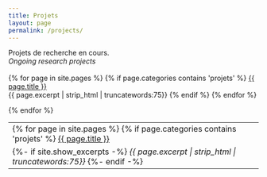 ```yaml
---
title: Projets
layout: page
permalink: /projects/
---
```


Projets de recherche en cours.
<br><i>Ongoing research projects</i>
<br><br>
{% for page in site.pages %}
  {% if page.categories contains 'projets' %}
  <a href="{{ page.url | relative_url }}">{{ page.title }}</a>
  <br>{{ page.excerpt | strip_html | truncatewords:75}}
  {% endif %}
{% endfor %}


<table style="width:100%;border:none;">
    <tr>
      <td style="border:none;">
        {% for page in site.pages %}
        {% if page.categories contains 'projets' %}
        <a href="{{ page.url | relative_url }}">{{ page.title }}</a>
        </a>
      </td>
    </tr>
    <tr>
      <td style="border:none;">
      {%- if site.show_excerpts -%}
        <i>{{ page.excerpt | strip_html | truncatewords:75}}</i>
      {%- endif -%}
      </td>
    </tr>
    {% endfor %}
  </table>
<br>
